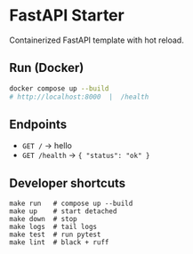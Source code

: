 # FastAPI Starter

Containerized FastAPI template with hot reload.

## Run (Docker)
~~~bash
docker compose up --build
# http://localhost:8000  |  /health
~~~

## Endpoints
- `GET /` → hello
- `GET /health` → `{ "status": "ok" }`

## Developer shortcuts
```
make run   # compose up --build
make up    # start detached
make down  # stop
make logs  # tail logs
make test  # run pytest
make lint  # black + ruff
```

